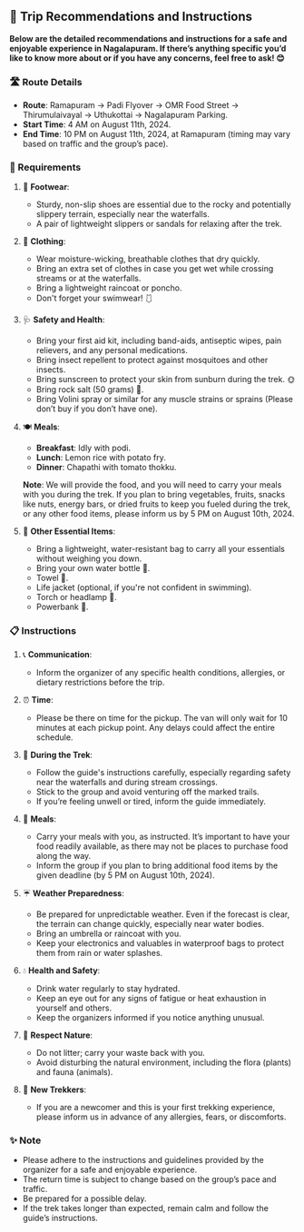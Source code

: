 ## 📝 Trip Recommendations and Instructions

**Below are the detailed recommendations and instructions for a safe and enjoyable experience in Nagalapuram. If there’s anything specific you’d like to know more about or if you have any concerns, feel free to ask! 😊**

### 🛣️ Route Details
- **Route**: Ramapuram -> Padi Flyover -> OMR Food Street -> Thirumulaivayal -> Uthukottai -> Nagalapuram Parking.
- **Start Time**: 4 AM on August 11th, 2024.
- **End Time**: 10 PM on August 11th, 2024, at Ramapuram (timing may vary based on traffic and the group’s pace).

### 🎒 Requirements
1. 👟 **Footwear**: 
   - Sturdy, non-slip shoes are essential due to the rocky and potentially slippery terrain, especially near the waterfalls.
   - A pair of lightweight slippers or sandals for relaxing after the trek.

2. 👕 **Clothing**: 
   - Wear moisture-wicking, breathable clothes that dry quickly.
   - Bring an extra set of clothes in case you get wet while crossing streams or at the waterfalls.
   - Bring a lightweight raincoat or poncho.
   - Don't forget your swimwear! 🩱

3. 🩺 **Safety and Health**: 
   - Bring your first aid kit, including band-aids, antiseptic wipes, pain relievers, and any personal medications.
   - Bring insect repellent to protect against mosquitoes and other insects.
   - Bring sunscreen to protect your skin from sunburn during the trek. 🌞
   - Bring rock salt (50 grams) 🧂.
   - Bring Volini spray or similar for any muscle strains or sprains (Please don’t buy if you don’t have one).

4. 🍽️ **Meals**: 
   - **Breakfast**: Idly with podi.
   - **Lunch**: Lemon rice with potato fry.
   - **Dinner**: Chapathi with tomato thokku.
   
   **Note**: We will provide the food, and you will need to carry your meals with you during the trek. If you plan to bring vegetables, fruits, snacks like nuts, energy bars, or dried fruits to keep you fueled during the trek, or any other food items, please inform us by 5 PM on August 10th, 2024.

5. 🧳 **Other Essential Items**: 
   - Bring a lightweight, water-resistant bag to carry all your essentials without weighing you down.
   - Bring your own water bottle 🥤.
   - Towel 🧺.
   - Life jacket (optional, if you're not confident in swimming).
   - Torch or headlamp 🔦.
   - Powerbank 🔋.

### 📋 Instructions

1. 📞 **Communication**: 
   - Inform the organizer of any specific health conditions, allergies, or dietary restrictions before the trip.
  
2. ⏰ **Time**: 
   - Please be there on time for the pickup. The van will only wait for 10 minutes at each pickup point. Any delays could affect the entire schedule.

3. 🥾 **During the Trek**: 
   - Follow the guide's instructions carefully, especially regarding safety near the waterfalls and during stream crossings.
   - Stick to the group and avoid venturing off the marked trails.
   - If you’re feeling unwell or tired, inform the guide immediately.

4. 🍴 **Meals**: 
   - Carry your meals with you, as instructed. It’s important to have your food readily available, as there may not be places to purchase food along the way.
   - Inform the group if you plan to bring additional food items by the given deadline (by 5 PM on August 10th, 2024).

5. ☔ **Weather Preparedness**: 
   - Be prepared for unpredictable weather. Even if the forecast is clear, the terrain can change quickly, especially near water bodies.
   - Bring an umbrella or raincoat with you.
   - Keep your electronics and valuables in waterproof bags to protect them from rain or water splashes.

6. 💧 **Health and Safety**: 
   - Drink water regularly to stay hydrated.
   - Keep an eye out for any signs of fatigue or heat exhaustion in yourself and others.
   - Keep the organizers informed if you notice anything unusual.

7. 🌿 **Respect Nature**: 
   - Do not litter; carry your waste back with you.
   - Avoid disturbing the natural environment, including the flora (plants) and fauna (animals).

8. 🌄 **New Trekkers**: 
   - If you are a newcomer and this is your first trekking experience, please inform us in advance of any allergies, fears, or discomforts.

### ✨ Note
- Please adhere to the instructions and guidelines provided by the organizer for a safe and enjoyable experience. 
- The return time is subject to change based on the group’s pace and traffic. 
- Be prepared for a possible delay. 
- If the trek takes longer than expected, remain calm and follow the guide’s instructions.
